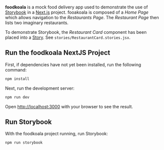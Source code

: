 **foodkoala** is a mock food delivery app used to demonstrate the use of [Storybook](https://storybook.js.org) in a [Next.js](https://nextjs.org/) project. fooakoala is composed of a _Home Page_ which allows navigation to the _Restaurants Page_. The _Restaurant Page_ then lists two imaginary restaurants.

To demonstrate Storybook, the _Restaurant Card_ component has been placed into a [Story](https://storybook.js.org/docs/react/get-started/whats-a-story). See `stories/RestaurantCard.stories.jsx`.

## Run the foodkoala NextJS Project
First, if dependencies have not yet been installed, run the following command:

```bash
npm install
```

Next, run the development server:

```bash
npm run dev
```

Open [http://localhost:3000](http://localhost:3000) with your browser to see the result.

## Run Storybook
With the foodkoala project running, run Storybook:

```bash
npm run storybook
```